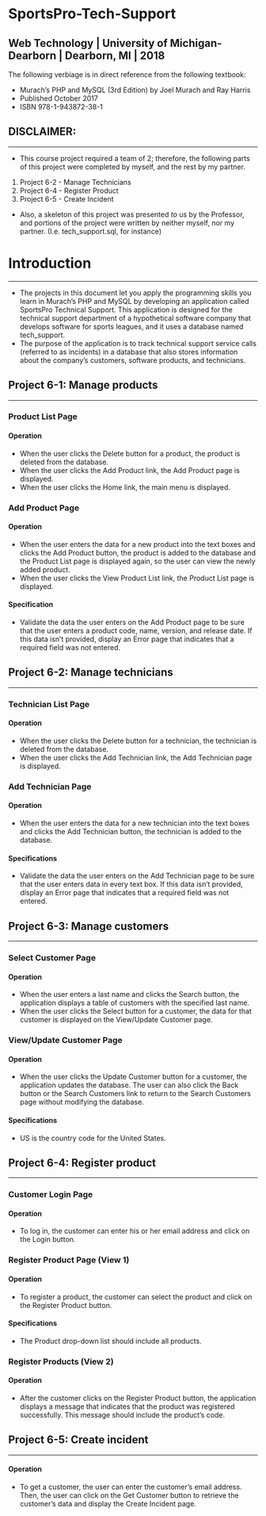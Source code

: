 # SportsPro-Tech-Support
Web Technology | University of Michigan-Dearborn | Dearborn, MI | 2018
----

The following verbiage is in direct reference from the following textbook:

  - Murach’s PHP and MySQL (3rd Edition) by Joel Murach and Ray Harris
  - Published October 2017
  - ISBN 978-1-943872-38-1

## DISCLAIMER:
-----
 - This course project required a team of 2; therefore, the following parts of this project were completed by myself, and
 the rest by my partner.
  1. Project 6-2 - Manage Technicians
  2. Project 6-4 - Register Product
  3. Project 6-5 - Create Incident
  
 - Also, a skeleton of this project was presented *to* us by the Professor, and portions of the project were written by
 neither myself, nor my partner. (I.e. tech_support.sql, for instance)

# Introduction
-----
- The projects in this document let you apply the programming skills you learn in
Murach’s PHP and MySQL by developing an application called SportsPro Technical
Support. This application is designed for the technical support department of a
hypothetical software company that develops software for sports leagues, and it uses a
database named tech_support.
- The purpose of the application is to track technical support service calls (referred to
as incidents) in a database that also stores information about the company’s customers,
software products, and technicians.

## Project 6-1: Manage products
-----
### Product List Page
  #### Operation
  - When the user clicks the Delete button for a product, the product is deleted from the
  database.
  - When the user clicks the Add Product link, the Add Product page is displayed.
  - When the user clicks the Home link, the main menu is displayed.
  
### Add Product Page
  #### Operation
  - When the user enters the data for a new product into the text boxes and clicks the Add
  Product button, the product is added to the database and the Product List page is
  displayed again, so the user can view the newly added product.
  - When the user clicks the View Product List link, the Product List page is displayed.

  #### Specification
  - Validate the data the user enters on the Add Product page to be sure that the user enters
  a product code, name, version, and release date. If this data isn’t provided, display an
  Error page that indicates that a required field was not entered.

## Project 6-2: Manage technicians
-----
### Technician List Page
  #### Operation
  - When the user clicks the Delete button for a technician, the technician is deleted from
  the database.
  - When the user clicks the Add Technician link, the Add Technician page is displayed.

### Add Technician Page
  #### Operation
  - When the user enters the data for a new technician into the text boxes and clicks the
  Add Technician button, the technician is added to the database.
  
  #### Specifications
  - Validate the data the user enters on the Add Technician page to be sure that the user
  enters data in every text box. If this data isn’t provided, display an Error page that
  indicates that a required field was not entered.

## Project 6-3: Manage customers
-----
### Select Customer Page
  #### Operation
  - When the user enters a last name and clicks the Search button, the application displays
  a table of customers with the specified last name.
  - When the user clicks the Select button for a customer, the data for that customer is
  displayed on the View/Update Customer page.
 
 ### View/Update Customer Page
   #### Operation
  - When the user clicks the Update Customer button for a customer, the application
  updates the database. The user can also click the Back button or the Search Customers
  link to return to the Search Customers page without modifying the database.

  #### Specifications
  - US is the country code for the United States.

## Project 6-4: Register product
-----
### Customer Login Page
  #### Operation
  - To log in, the customer can enter his or her email address and click on the Login
  button.
    
### Register Product Page (View 1)
  #### Operation
  - To register a product, the customer can select the product and click on the Register
  Product button.

  #### Specifications
  - The Product drop-down list should include all products.

### Register Products (View 2)
  #### Operation
  - After the customer clicks on the Register Product button, the application displays a
  message that indicates that the product was registered successfully. This message
  should include the product’s code.

## Project 6-5: Create incident
-----
  #### Operation
  - To get a customer, the user can enter the customer’s email address. Then, the user can
  click on the Get Customer button to retrieve the customer’s data and display the Create
  Incident page.
